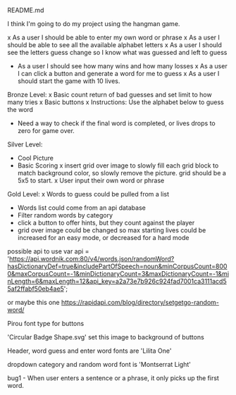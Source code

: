 README.md


I think I'm going to do my project using the hangman game.

x As a user I should be able to enter my own word or phrase
x As a user I should be able to see all the available alphabet letters
x As a user I should see the letters guess change so I know what was guessed and left to guess
- As a user I should see how many wins and how many losses
x As a user I can click a button and generate a word for me to guess
x As a user I should start the game with 10 lives.

Bronze Level:
x Basic count return of bad guesses and set limit to how many tries
x Basic buttons
x Instructions: Use the alphabet below to guess the word
- Need a way to check if the final word is completed, or lives drops to zero for game over.

Silver Level:
- Cool Picture
- Basic Scoring
x insert grid over image to slowly fill each grid block to match background color, so slowly remove the picture. grid should be a 5x5 to start. 
x User input their own word or phrase

Gold Level:
x Words to guess could be pulled from a list
- Words list could come from an api database
- Filter random words by category
- click a button to offer hints, but they count against the player
- grid over image could be changed so max starting lives could be increased for an easy mode, or decreased for a hard mode

possible api to use var api = 'https://api.wordnik.com:80/v4/words.json/randomWord?hasDictionaryDef=true&includePartOfSpeech=noun&minCorpusCount=8000&maxCorpusCount=-1&minDictionaryCount=3&maxDictionaryCount=-1&minLength=6&maxLength=12&api_key=a2a73e7b926c924fad7001ca3111acd55af2ffabf50eb4ae5';


or maybe this one https://rapidapi.com/blog/directory/setgetgo-random-word/

Pirou font type for buttons


'Circular Badge Shape.svg' set this image to background of buttons

Header, word guess and enter word fonts are 'Lilita One'

dropdown category and random word font is 'Montserrat Light'

<!-- <img src='images/Circular Badge Shape2.svg'/>  -->

bug1 - When user enters a sentence or a phrase, it only picks up the first word. 
